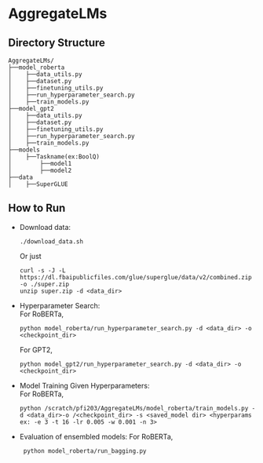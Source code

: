 # AggregateLMs

## Directory Structure
```
AggregateLMs/
├──model_roberta
│    ├──data_utils.py
│    ├──dataset.py
│    ├──finetuning_utils.py
│    ├──run_hyperparameter_search.py
│    ├──train_models.py
├──model_gpt2
│    ├──data_utils.py
│    ├──dataset.py
│    ├──finetuning_utils.py
│    ├──run_hyperparameter_search.py
│    ├──train_models.py
├──models
│    ├──Taskname(ex:BoolQ)
│        ├──model1
│        ├──model2
├──data
│    ├──SuperGLUE
```
## How to Run
- Download data: <br>
   ```
   ./download_data.sh
   ```
   Or just 
   ```
   curl -s -J -L  https://dl.fbaipublicfiles.com/glue/superglue/data/v2/combined.zip -o ./super.zip
   unzip super.zip -d <data_dir>
   ```
- Hyperparameter Search: <br>
   For RoBERTa,
   ```
   python model_roberta/run_hyperparameter_search.py -d <data_dir> -o <checkpoint_dir>
   ```
   For GPT2,
   ```
   python model_gpt2/run_hyperparameter_search.py -d <data_dir> -o <checkpoint_dir>
   ```
- Model Training Given Hyperparameters: <br>
  For RoBERTa,
   ```
   python /scratch/pfi203/AggregateLMs/model_roberta/train_models.py -d <data_dir>-o /<checkpoint_dir> -s <saved_model dir> <hyperparams ex: -e 3 -t 16 -lr 0.005 -w 0.001 -n 3>

   ```
- Evaluation of ensembled models:
  For RoBERTa,
  ```
   python model_roberta/run_bagging.py
  ```
